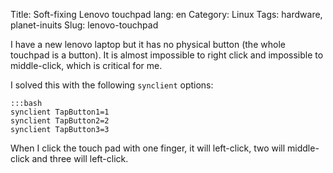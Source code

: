 Title: Soft-fixing Lenovo touchpad
lang: en
Category: Linux
Tags: hardware, planet-inuits
Slug: lenovo-touchpad

I have a new lenovo laptop but it has no physical button (the whole touchpad is
a button). It is almost impossible to right click and impossible to
middle-click, which is critical for me.

I solved this with the following `synclient` options:


    :::bash
    synclient TapButton1=1
    synclient TapButton2=2
    synclient TapButton3=3

When I click the touch pad with one finger, it will left-click, two will
middle-click and three will left-click.
